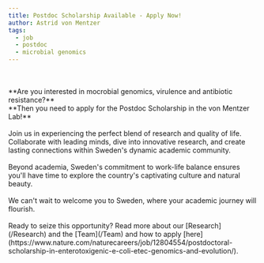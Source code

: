 ```yaml
---
title: Postdoc Scholarship Available - Apply Now!
author: Astrid von Mentzer
tags:
  - job
  - postdoc
  - microbial genomics
---
```

<br>
<br>
**Are you interested in mocrobial genomics, virulence and antibiotic resistance?**
<br>
**Then you need to apply for the Postdoc Scholarship in the von Mentzer Lab!**
<br>
<br>
Join us in experiencing the perfect blend of research and quality of life. Collaborate with leading minds, dive into innovative research, and create lasting connections within Sweden's dynamic academic community.
<br>
<br>
Beyond academia, Sweden's commitment to work-life balance ensures you'll have time to explore the country's captivating culture and natural beauty.
<br>
<br>
We can't wait to welcome you to Sweden, where your academic journey will flourish.
<br>
<br>
Ready to seize this opportunity? Read more about our [Research](/Research) and the [Team](/Team) and how to apply [here](https://www.nature.com/naturecareers/job/12804554/postdoctoral-scholarship-in-enterotoxigenic-e-coli-etec-genomics-and-evolution/).
